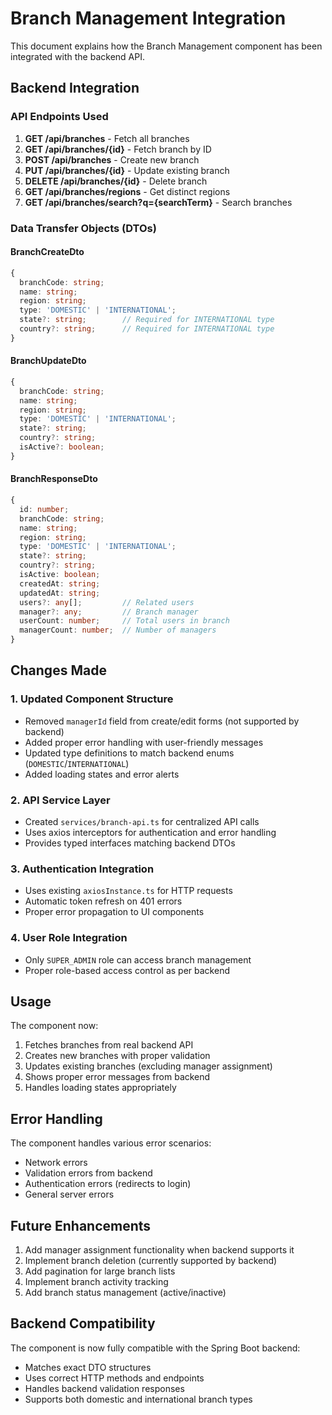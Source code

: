 # Branch Management Integration

This document explains how the Branch Management component has been integrated with the backend API.

## Backend Integration

### API Endpoints Used

1. **GET /api/branches** - Fetch all branches
2. **GET /api/branches/{id}** - Fetch branch by ID
3. **POST /api/branches** - Create new branch
4. **PUT /api/branches/{id}** - Update existing branch
5. **DELETE /api/branches/{id}** - Delete branch
6. **GET /api/branches/regions** - Get distinct regions
7. **GET /api/branches/search?q={searchTerm}** - Search branches

### Data Transfer Objects (DTOs)

#### BranchCreateDto
```typescript
{
  branchCode: string;
  name: string;
  region: string;
  type: 'DOMESTIC' | 'INTERNATIONAL';
  state?: string;        // Required for INTERNATIONAL type
  country?: string;      // Required for INTERNATIONAL type
}
```

#### BranchUpdateDto
```typescript
{
  branchCode: string;
  name: string;
  region: string;
  type: 'DOMESTIC' | 'INTERNATIONAL';
  state?: string;
  country?: string;
  isActive?: boolean;
}
```

#### BranchResponseDto
```typescript
{
  id: number;
  branchCode: string;
  name: string;
  region: string;
  type: 'DOMESTIC' | 'INTERNATIONAL';
  state?: string;
  country?: string;
  isActive: boolean;
  createdAt: string;
  updatedAt: string;
  users?: any[];         // Related users
  manager?: any;         // Branch manager
  userCount: number;     // Total users in branch
  managerCount: number;  // Number of managers
}
```

## Changes Made

### 1. Updated Component Structure
- Removed `managerId` field from create/edit forms (not supported by backend)
- Added proper error handling with user-friendly messages
- Updated type definitions to match backend enums (`DOMESTIC`/`INTERNATIONAL`)
- Added loading states and error alerts

### 2. API Service Layer
- Created `services/branch-api.ts` for centralized API calls
- Uses axios interceptors for authentication and error handling
- Provides typed interfaces matching backend DTOs

### 3. Authentication Integration
- Uses existing `axiosInstance.ts` for HTTP requests
- Automatic token refresh on 401 errors
- Proper error propagation to UI components

### 4. User Role Integration
- Only `SUPER_ADMIN` role can access branch management
- Proper role-based access control as per backend

## Usage

The component now:
1. Fetches branches from real backend API
2. Creates new branches with proper validation
3. Updates existing branches (excluding manager assignment)
4. Shows proper error messages from backend
5. Handles loading states appropriately

## Error Handling

The component handles various error scenarios:
- Network errors
- Validation errors from backend
- Authentication errors (redirects to login)
- General server errors

## Future Enhancements

1. Add manager assignment functionality when backend supports it
2. Implement branch deletion (currently supported by backend)
3. Add pagination for large branch lists
4. Implement branch activity tracking
5. Add branch status management (active/inactive)

## Backend Compatibility

The component is now fully compatible with the Spring Boot backend:
- Matches exact DTO structures
- Uses correct HTTP methods and endpoints
- Handles backend validation responses
- Supports both domestic and international branch types
